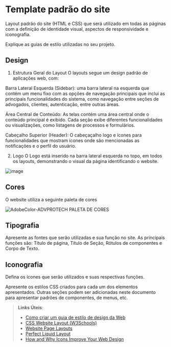 # Template padrão do site

Layout padrão do site (HTML e CSS) que será utilizado em todas as páginas com a definição de identidade visual, aspectos de responsividade e iconografia.

Explique as guias de estilo utilizadas no seu projeto.

## Design

1. Estrutura Geral do Layout
O layouts segue um design padrão de aplicações web, com:

Barra Lateral Esquerda (Sidebar):  uma barra lateral na esquerda que contém um menu fixo com as opções de navegação principais que inclui as principais funcionalidades do sistema, como navegação entre seções de advogados, clientes, autenticação, entre outras áreas.

Área Central de Conteúdo: As telas contém uma área central onde o conteúdo principal é exibido. Cada seção exibe diferentes funcionalidades ou visualizações, como listagens de processos e formulários.

Cabeçalho Superior (Header): O cabeçaçalho logo e ícones para funcionalidades que mostram ícones onde são mencionadas as notificações e o perfil do usuário.

2. Logo
O Logo está inserido na barra lateral esquerda no topo, em todos os layouts, demonstrando o visual da página identificando o website.

![image](https://github.com/user-attachments/assets/bf5f3ed8-87f9-4fa7-8459-b93c397ec7e2)


## Cores
O website utiliza a seguinte paleta de cores 

![AdobeColor-ADVPROTECH PALETA DE CORES](https://github.com/user-attachments/assets/d790eecd-113e-4ec6-baa7-9e571456c48e)







## Tipografia

Apresente as fontes que serão utilizadas e sua função no site. As principais funções são: Título de página, Título de Seção, Rótulos de componentes e Corpo de Texto.


## Iconografia

Defina os ícones que serão utilizados e suas respectivas funções.

Apresente os estilos CSS criados para cada um dos elementos apresentados.
Outras seções podem ser adicionadas neste documento para apresentar padrões de componentes, de menus, etc.


> **Links Úteis**:
>
> -  [Como criar um guia de estilo de design da Web](https://edrodrigues.com.br/blog/como-criar-um-guia-de-estilo-de-design-da-web/#)
> - [CSS Website Layout (W3Schools)](https://www.w3schools.com/css/css_website_layout.asp)
> - [Website Page Layouts](http://www.cellbiol.com/bioinformatics_web_development/chapter-3-your-first-web-page-learning-html-and-css/website-page-layouts/)
> - [Perfect Liquid Layout](https://matthewjamestaylor.com/perfect-liquid-layouts)
> - [How and Why Icons Improve Your Web Design](https://usabilla.com/blog/how-and-why-icons-improve-you-web-design/)
